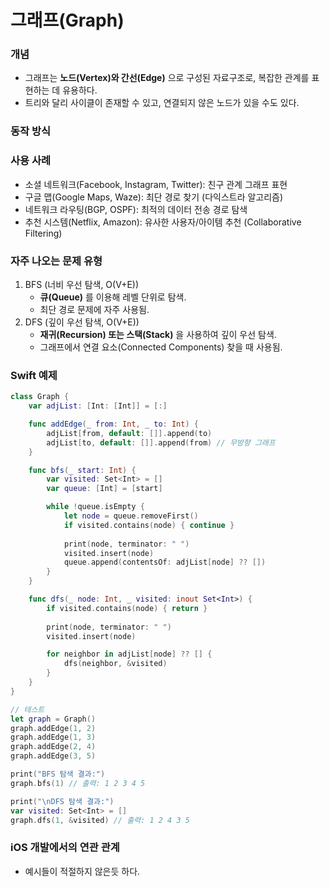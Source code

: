 # 그래프(Graph)
### 개념
- 그래프는 **노드(Vertex)와 간선(Edge)** 으로 구성된 자료구조로, 복잡한 관계를 표현하는 데 유용하다.
- 트리와 달리 사이클이 존재할 수 있고, 연결되지 않은 노드가 있을 수도 있다.

### 동작 방식

### 사용 사례
- 소셜 네트워크(Facebook, Instagram, Twitter): 친구 관계 그래프 표현
- 구글 맵(Google Maps, Waze): 최단 경로 찾기 (다익스트라 알고리즘)
- 네트워크 라우팅(BGP, OSPF): 최적의 데이터 전송 경로 탐색
- 추천 시스템(Netflix, Amazon): 유사한 사용자/아이템 추천 (Collaborative Filtering)

### 자주 나오는 문제 유형
1.	BFS (너비 우선 탐색, O(V+E))
    - **큐(Queue)** 를 이용해 레벨 단위로 탐색.
    - 최단 경로 문제에 자주 사용됨.
2.	DFS (깊이 우선 탐색, O(V+E))
    - **재귀(Recursion) 또는 스택(Stack)** 을 사용하여 깊이 우선 탐색.
    - 그래프에서 연결 요소(Connected Components) 찾을 때 사용됨.
### Swift 예제
```swift
class Graph {
    var adjList: [Int: [Int]] = [:]

    func addEdge(_ from: Int, _ to: Int) {
        adjList[from, default: []].append(to)
        adjList[to, default: []].append(from) // 무방향 그래프
    }

    func bfs(_ start: Int) {
        var visited: Set<Int> = []
        var queue: [Int] = [start]

        while !queue.isEmpty {
            let node = queue.removeFirst()
            if visited.contains(node) { continue }
            
            print(node, terminator: " ")
            visited.insert(node)
            queue.append(contentsOf: adjList[node] ?? [])
        }
    }

    func dfs(_ node: Int, _ visited: inout Set<Int>) {
        if visited.contains(node) { return }
        
        print(node, terminator: " ")
        visited.insert(node)

        for neighbor in adjList[node] ?? [] {
            dfs(neighbor, &visited)
        }
    }
}

// 테스트
let graph = Graph()
graph.addEdge(1, 2)
graph.addEdge(1, 3)
graph.addEdge(2, 4)
graph.addEdge(3, 5)

print("BFS 탐색 결과:")
graph.bfs(1) // 출력: 1 2 3 4 5

print("\nDFS 탐색 결과:")
var visited: Set<Int> = []
graph.dfs(1, &visited) // 출력: 1 2 4 3 5
```

### iOS 개발에서의 연관 관계
- 예시들이 적절하지 않은듯 하다.